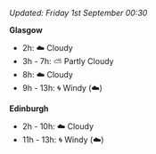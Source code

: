 *Updated: Friday 1st September 00:30*

**Glasgow**

* 2h: :cloud: Cloudy
* 3h - 7h: :partly_sunny: Partly Cloudy
* 8h: :cloud: Cloudy
* 9h - 13h: :cyclone: Windy (:cloud:)

**Edinburgh**

* 2h - 10h: :cloud: Cloudy
* 11h - 13h: :cyclone: Windy (:cloud:)
